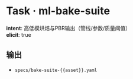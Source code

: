 # Task · ml-bake-suite

**intent**: 高低模烘焙与PBR输出（管线/参数/质量阈值）  
**elicit**: true

## 输出

- `specs/bake-suite-{{asset}}.yaml`
